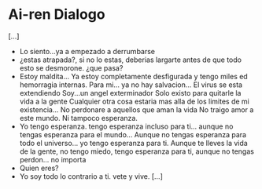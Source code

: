 # Ai-ren Dialogo
[...]
- Lo siento...ya a empezado a derrumbarse
- ¿estas atrapada?, si no lo estas, deberias largarte antes de que todo esto se desmorone. ¿que pasa?
- Estoy maldita...
Ya estoy completamente desfigurada y tengo miles ed hemorragia internas.
Para mi... ya no hay salvacion...
El virus se esta extendiendo
Soy...un angel exterminador
Solo existo para quitarle la vida a la gente
Cualquier otra cosa estaria mas alla de los limites de mi existencia...
No perdonare a aquellos que aman la vida
No traigo amor a este mundo. Ni tampoco esperanza.
- Yo tengo esperanza. tengo esperanza incluso para ti... aunque no tengas esperanza para el mundo...
Aunque no tengas esperanza para todo el universo... yo tengo esperanza para ti.
Aunque te lleves la vida de la gente, no tengo miedo, tengo esperanza para ti, aunque no tengas perdon... no importa
- Quien eres?
- Yo soy todo lo contrario a ti. vete y vive.
[...]